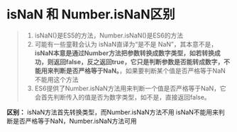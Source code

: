 # isNaN 和 Number.isNaN区别

> 1. isNaN()是ES5的方法，Number.isNaN()是ES6的方法
> 2. 可能有一些童鞋会认为 isNaN直译为“是不是 NaN”，其本意不是，**isNaN本意是通过Number方法把参数转换成数字类型，如若转换成功，则返回false，反之返回true，它只是判断参数是否能转成数字，不能用来判断是否严格等于NaN。**，如果要判断某个值是否严格等于NaN不能用这个方法
> 3. ES6提供了Number.isNaN方法用来判断一个值是否严格等于NaN，它会首先判断传入的值是否为数字类型，如不是，直接返回false。

**区别：**
isNaN方法首先转换类型，而Number.isNaN方法不用
isNaN不能用来判断是否严格等于NaN，Number.isNaN方法可用
